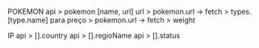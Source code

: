 POKEMON
api > pokemon [name, url]
url > pokemon.url -> fetch > types.[type.name]
para preço > pokemon.url -> fetch > weight

IP
api > [].country
api > [].regioName
api > [].status


